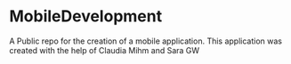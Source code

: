 # MobileDevelopment
A Public repo for the creation of a mobile application. This application was created with the help of Claudia Mihm and Sara GW
